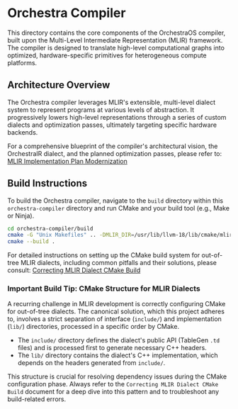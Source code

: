 # Orchestra Compiler

This directory contains the core components of the OrchestraOS compiler, built upon the Multi-Level Intermediate Representation (MLIR) framework. The compiler is designed to translate high-level computational graphs into optimized, hardware-specific primitives for heterogeneous compute platforms.

## Architecture Overview

The Orchestra compiler leverages MLIR's extensible, multi-level dialect system to represent programs at various levels of abstraction. It progressively lowers high-level representations through a series of custom dialects and optimization passes, ultimately targeting specific hardware backends.

For a comprehensive blueprint of the compiler's architectural vision, the OrchestraIR dialect, and the planned optimization passes, please refer to: [MLIR Implementation Plan Modernization](../../docs/orchestra%20-%20PRIO%20-%20tech%20-%20%20MLIR%20Implementation%20Plan%20Modernization.md)

## Build Instructions

To build the Orchestra compiler, navigate to the `build` directory within this `orchestra-compiler` directory and run CMake and your build tool (e.g., Make or Ninja).

```bash
cd orchestra-compiler/build
cmake -G "Unix Makefiles" .. -DMLIR_DIR=/usr/lib/llvm-18/lib/cmake/mlir # Adjust MLIR_DIR as necessary
cmake --build .
```

For detailed instructions on setting up the CMake build system for out-of-tree MLIR dialects, including common pitfalls and their solutions, please consult: [Correcting MLIR Dialect CMake Build](../../docs/orchestra%20-%20PRIO%20-%20tech%20-%20Correcting%20MLIR%20Dialect%20CMake%20Build.md)

### Important Build Tip: CMake Structure for MLIR Dialects

A recurring challenge in MLIR development is correctly configuring CMake for out-of-tree dialects. The canonical solution, which this project adheres to, involves a strict separation of interface (`include/`) and implementation (`lib/`) directories, processed in a specific order by CMake.

*   The `include/` directory defines the dialect's public API (TableGen `.td` files) and is processed first to generate necessary C++ headers.
*   The `lib/` directory contains the dialect's C++ implementation, which depends on the headers generated from `include/`.

This structure is crucial for resolving dependency issues during the CMake configuration phase. Always refer to the `Correcting MLIR Dialect CMake Build` document for a deep dive into this pattern and to troubleshoot any build-related errors.